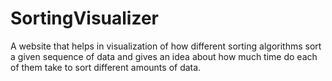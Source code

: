 # SortingVisualizer

A website that helps in visualization of how different sorting algorithms sort a given sequence of data and 
gives an idea about how much time do each of them take to sort different amounts of data.
